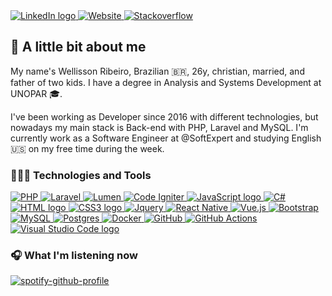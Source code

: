 <div>
  <a href="https://www.linkedin.com/in/wellisson-ribeiro" target="_blank">
    <img src="https://img.shields.io/badge/LinkedIn-000?style=for-the-badge&logo=linkedin&logoColor=8257E5" alt="LinkedIn logo" title="LinkedIn"/>
  </a>

  <a href="https://www.wribeiiro.com" target="_blank">
    <img src="https://img.shields.io/badge/Personal Website-000?style=for-the-badge&logo=wordpress&logoColor=8257E5" alt="Website" title="Website"/>
  </a>

  <a href="https://stackoverflow.com/users/7039025/wribeiro" target="_blank">
    <img src="https://img.shields.io/badge/Stack_Overflow-000?style=for-the-badge&logo=stack-overflow&logoColor=8257E5" alt="Stackoverflow" title="Stackoverflow"/>
  </a>
</div>

## 🧾 A little bit about me

<p>My name's Wellisson Ribeiro, Brazilian 🇧🇷, 26y, christian, married, and father of two kids. I have a degree in Analysis and Systems Development at UNOPAR 🎓.</p>
<p>I've been working as Developer since 2016 with different technologies, but nowadays my main stack is Back-end with PHP, Laravel and MySQL. I'm currently work as a Software Engineer at @SoftExpert and studying English 🇺🇸 on my free time during the week.</p>

### 👨🏻‍💻 Technologies and Tools

<div>
  <a href="#">
    <img alt="PHP" src="https://img.shields.io/badge/PHP-000?style=for-the-badge&logo=php&logoColor=8257E5"/>
  </a>

  <a href="#">
    <img alt="Laravel" src="https://img.shields.io/badge/Laravel-000?style=for-the-badge&&logo=laravel&logoColor=8257E5"/>
  </a>

  <a href="#">
    <img alt="Lumen" src="https://img.shields.io/badge/Lumen-000?style=for-the-badge&&logo=laravel&logoColor=8257E5"/>
  </a>

  <a href="#">
    <img alt="Code Igniter" src="https://img.shields.io/badge/Code Igniter-000?style=for-the-badge&logo=codeigniter&logoColor=8257E5"/>
  </a>

  <a href="#">
    <img alt="JavaScript logo" src="https://img.shields.io/badge/JavaScript-000?style=for-the-badge&logo=Javascript&logoColor=8257E5" title="JavaScript" />
  </a>

  <a href="#">
    <img alt="C#" src="https://img.shields.io/badge/C%23-000?style=for-the-badge&logo=c-sharp&logoColor=8257E5" title="C#" />
  </a>

  <a href="#">
    <img alt="HTML logo"  src="https://img.shields.io/badge/HTML-000?style=for-the-badge&logo=html5&logoColor=8257E5" title="HTML5" />
  </a>

  <a href="#">
    <img alt="CSS3 logo" src="https://img.shields.io/badge/CSS-000?style=for-the-badge&logo=css3&logoColor=8257E5" title="CSS" />
  </a>

  <a href="#">
    <img alt="Jquery" src="https://img.shields.io/badge/jQuery-000?style=for-the-badge&logo=jquery&logoColor=8257E5"/>
  </a>

  <a href="#">
    <img alt="React Native" src="https://img.shields.io/badge/React-000?style=for-the-badge&logo=react&logoColor=8257E5" title="React" />
  </a>

  <a href="#">
    <img alt="Vue.js" src="https://img.shields.io/badge/Vue.js-000?style=for-the-badge&logo=vue.js&logoColor=8257E5" />
  </a>

  <a href="#">
    <img alt="Bootstrap" src="https://img.shields.io/badge/Bootstrap-000?style=for-the-badge&logo=bootstrap&logoColor=8257E5"/>
  </a>

  <a href="#">
    <img alt="MySQL" src="https://img.shields.io/badge/MySQL-000?style=for-the-badge&logo=mysql&logoColor=8257E5"/>
  </a>

  <a href="#">
    <img alt="Postgres" src ="https://img.shields.io/badge/Postgres-000?style=for-the-badge&logo=postgresql&logoColor=8257E5"/>
  </a>

  <a href="#">
    <img alt="Docker" src="https://img.shields.io/badge/Docker-000?style=for-the-badge&logo=docker&logoColor=8257E5"/>
  </a>

  <a href="#">
    <img alt="GitHub" src="https://img.shields.io/badge/Github-000?style=for-the-badge&logo=github&logoColor=8257E5"/>
  </a>

  <a href="#">
    <img alt="GitHub Actions" src="https://img.shields.io/badge/Github Actions-000?style=for-the-badge&logo=githubactions&logoColor=8257E5"/>
  </a>

  <a href="#">
    <img src="https://img.shields.io/badge/VS%20Code-000?style=for-the-badge&logo=visual-studio-code&logoColor=8257E5" alt="Visual Studio Code logo" title="Visual Studio Code" />
  </a>
</div>

### 🎧 What I'm listening now

[![spotify-github-profile](https://spotify-github-profile.vercel.app/api/view?uid=itd9eq7e1e947txikhoq350jh&cover_image=true&theme=novatorem)](https://github.com/kittinan/spotify-github-profile)
